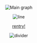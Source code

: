 <div align="center">



![Main graph](https://cdn.discordapp.com/attachments/1272206833511039142/1338102182238752879/Baslksz48_20250209135417.png?ex=67a9dc44&is=67a88ac4&hm=2cc3bc74e4aa1bf699d2c14ba191f278c984c9f742927e7e33a5044dc949301a&)

![line](https://cdn.discordapp.com/attachments/1272206833511039142/1338131042728542320/Baslksz50_20250209155453.png?ex=67a9f725&is=67a8a5a5&hm=6d63aacd5ec9d2824fdfe9a3b730d51bf84646e95ce959cbdc162c044e6821a0&)

[rentry!](https://rentry.co/longanmeow)

![divider](https://cdn.discordapp.com/attachments/1272206833511039142/1338131941873946635/Tumblr_l_1041036288330357.jpg?ex=67a9f7fc&is=67a8a67c&hm=05624ea99d49839eb2a99820c756a0a7cac9ecc8cd2c51ea7ef65ef94602b69c&)

